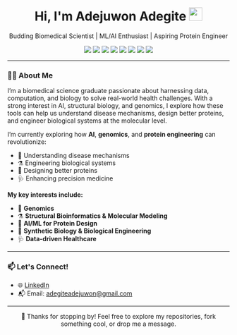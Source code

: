 <h1 align="center">Hi, I'm Adejuwon Adegite <img src="https://raw.githubusercontent.com/MartinHeinz/MartinHeinz/master/wave.gif" width="30px"/></h1>


<p align="center">
  Budding Biomedical Scientist | ML/AI Enthusiast | Aspiring Protein Engineer
</p>



<p align="center">
  <img src="https://img.shields.io/badge/Python-3776AB?style=flat&logo=python&logoColor=white"/>
  <img src="https://img.shields.io/badge/PyTorch-EE4C2C?style=flat&logo=pytorch&logoColor=white"/>
  <img src="https://img.shields.io/badge/R-276DC3?style=flat&logo=r&logoColor=white"/>
  <img src="https://img.shields.io/badge/Bash-4EAA25?style=flat&logo=gnubash&logoColor=white"/>
  <img src="https://img.shields.io/badge/SQL-4479A1?style=flat&logo=postgresql&logoColor=white"/>
  <img src="https://img.shields.io/badge/HTML5-E34F26?style=flat&logo=html5&logoColor=white"/>
  <img src="https://img.shields.io/badge/CSS3-1572B6?style=flat&logo=css3&logoColor=white"/>
  <img src="https://img.shields.io/badge/JavaScript-F7DF1E?style=flat&logo=javascript&logoColor=black"/>
</p>

---

### 👨‍🔬 About Me
I’m a biomedical science graduate passionate about harnessing data, computation, and biology to solve real-world health challenges. With a strong interest in AI, structural biology, and genomics, I explore how these tools can help us understand disease mechanisms, design better proteins, and engineer biological systems at the molecular level.

I’m currently exploring how **AI**, **genomics**, and **protein engineering** can revolutionize:

- 🧬 Understanding disease mechanisms  
- ⚗️ Engineering biological systems  
- 🧫 Designing better proteins  
- 🩺 Enhancing precision medicine  

**My key interests include:**

- 🧬 **Genomics** 
- ⚗️ **Structural Bioinformatics & Molecular Modeling** 
- 🤖 **AI/ML for Protein Design**  
- 🧫 **Synthetic Biology & Biological Engineering** 
- 🩺 **Data-driven Healthcare** 

---

### 📫 Let's Connect!

- 🌐 [LinkedIn](https://www.linkedin.com/in/adejuwon-adegite/)  
- 📬 Email: adegiteadejuwon@gmail.com
  

---

<p align="center">
  🚀 Thanks for stopping by! Feel free to explore my repositories, fork something cool, or drop me a message.
</p>


